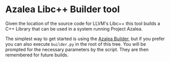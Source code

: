 # Azalea Libc++ Builder tool

Given the location of the source code for LLVM's Libc++ this tool builds a C++ Library that can be used in a system
running Project Azalea.

The simplest way to get started is using the [Azalea Builder](https://github.com/martin-hughes/azalea_builder), but if
you prefer you can also execute `builder.py` in the root of this tree. You will be prompted for the necessary
parameters by the script. They are then remembered for future builds.
